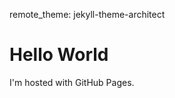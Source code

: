 
remote_theme: jekyll-theme-architect



<!DOCTYPE html>
<html>
<body>
<h1>Hello World</h1>
<p>I'm hosted with GitHub Pages.</p>
</body>
</html>